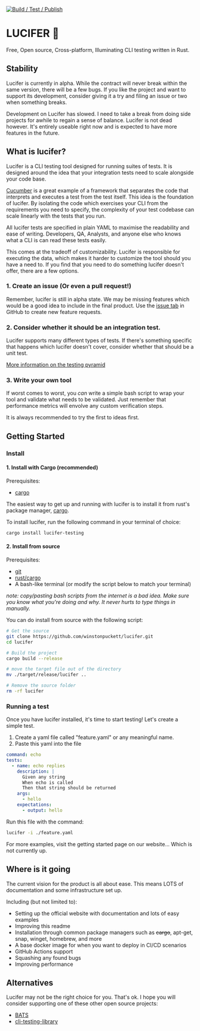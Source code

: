 [![Build / Test / Publish](https://github.com/winstonpuckett/lucifer/actions/workflows/deploy.yml/badge.svg?branch=main)](https://github.com/winstonpuckett/lucifer/actions/workflows/deploy.yml)

# LUCIFER 🐲
Free, Open source, Cross-platform, Illuminating CLI testing written in Rust.

## Stability

Lucifer is currently in alpha. While the contract will never break within the same version, there will be a few bugs. If you like the project and want to support its development, consider giving it a try and filing an issue or two when something breaks.

Development on Lucifer has slowed. I need to take a break from doing side projects for awhile to regain a sense of balance. Lucifer is not dead however. It's entirely useable right now and is expected to have more features in the future.

## What is lucifer?

Lucifer is a CLI testing tool designed for running suites of tests. It is designed around the idea that your integration tests need to scale alongside your code base. 

[Cucumber](https://cucumber.io/) is a great example of a framework that separates the code that interprets and executes a test from the test itself. This idea is the foundation of lucifer. By isolating the code which exercises your CLI from the requirements you need to specify, the complexity of your test codebase can scale linearly with the tests that you run.

All lucifer tests are specified in plain YAML to maximise the readability and ease of writing. Developers, QA, Analysts, and anyone else who knows what a CLI is can read these tests easily.

This comes at the tradeoff of customizability. Lucifer is responsible for executing the data, which makes it harder to customize the tool should you have  a need to. If you find that you need to do something lucifer doesn't offer, there are a few options.

### 1. Create an issue (Or even a pull request!)

Remember, lucifer is still in alpha state. We may be missing features which would be a good idea to include in the final product. Use the [issue tab](https://github.com/winstonpuckett/lucifer/issues) in GitHub to create new feature requests.

### 2. Consider whether it should be an integration test.

Lucifer supports many different types of tests. If there's something specific that happens which lucifer doesn't cover, consider whether that should be a unit test.

[More information on the testing pyramid](https://www.browserstack.com/guide/testing-pyramid-for-test-automation)

### 3. Write your own tool

If worst comes to worst, you *can* write a simple bash script to wrap your tool and validate what needs to be validated. Just remember that performance metrics will envolve any custom verification steps.

It is always recommended to try the first to ideas first.

## Getting Started

### Install 

#### 1. Install with Cargo (recommended)

Prerequisites:
- [cargo](https://doc.rust-lang.org/cargo/getting-started/installation.html)

The easiest way to get up and running with lucifer is to install it from rust's package manager, [cargo](https://doc.rust-lang.org/cargo/).

To install lucifer, run the following command in your terminal of choice:
```bash
cargo install lucifer-testing
```

#### 2. Install from source

Prerequisites:
- [git](https://git-scm.com/)
- [rust/cargo](https://doc.rust-lang.org/cargo/getting-started/installation.html)
- A bash-like terminal (or modify the script below to match your terminal)

*note: copy/pasting bash scripts from the internet is a bad idea. Make sure you know what you're doing and why. It never hurts to type things in manually.*

You can do install from source with the following script:
```bash
# Get the source
git clone https://github.com/winstonpuckett/lucifer.git
cd lucifer

# Build the project
cargo build --release

# move the target file out of the directory
mv ./target/release/lucifer ..

# Remove the source folder
rm -rf lucifer
```

### Running a test

Once you have lucifer installed, it's time to start testing! Let's create a simple test.

1. Create a yaml file called "feature.yaml" or any meaningful name.
2. Paste this yaml into the file

```yaml
command: echo
tests:
  - name: echo replies
    description: |
      Given any string
      When echo is called
      Then that string should be returned
    args:
      - hello
    expectations:
      - output: hello
```

Run this file with the command:

```bash
lucifer -i ./feature.yaml
```

For more examples, visit the getting started page on our website... Which is not currently up.

## Where is it going

The current vision for the product is all about ease. This means LOTS of documentation and some infrastructure set up.

Including (but not limited to):
- Setting up the official website with documentation and lots of easy examples
- Improving this readme
- Installation through common package managers such as ~~cargo~~, apt-get, snap, winget, homebrew, and more
- A base docker image for when you want to deploy in CI/CD scenarios
- GitHub Actions support
- Squashing any found bugs
- Improving performance

## Alternatives

Lucifer may not be the right choice for you. That's ok. I hope you will consider supporting one of these other open source projects:

- [BATS](https://github.com/bats-core/bats-core)
- [cli-testing-library](https://github.com/gmrchk/cli-testing-library)
